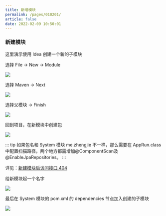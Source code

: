 ```yaml
---
title: 新增模块
permalink: /pages/010201/
article: false
date: 2022-02-09 10:50:01
---
```


### 新建模块

这里演示使用 Idea 创建一个新的子模块

选择 File -> New -> Module

![](https://eladmin.vip/images/2020/06/25/20200606132523.jpg)

选择 Maven -> Next

![](https://eladmin.vip/images/2020/06/25/20200606132934.jpg)

选择父模块 -> Finish

![](https://eladmin.vip/images/2020/06/25/20200606133131.jpg)

回到项目，在新模块中创建包

![](https://eladmin.vip/images/2020/06/25/20200606134124.jpg)

::: tip
如果包名和 System 模块 me.zhengjie 不一样，那么需要在 AppRun.class 中配置扫描路径，两个地方都需增加@ComponentScan及@EnableJpaRepositories。
:::

详见：[新建模块后访问接口 404](https://eladmin.vip/problem/#%E6%96%B0%E5%BB%BA%E6%A8%A1%E5%9D%97%E5%90%8E%E8%AE%BF%E9%97%AE%E6%8E%A5%E5%8F%A3-404)

给新模块起一个名字

![](https://eladmin.vip/images/2020/06/25/20200606134512.jpg)

最后在 System 模块的 pom.xml 的 dependencies 节点加入创建的子模块

![](https://eladmin.vip/images/2020/06/25/20200606134610.jpg)

<Vssue :title="$title" />
